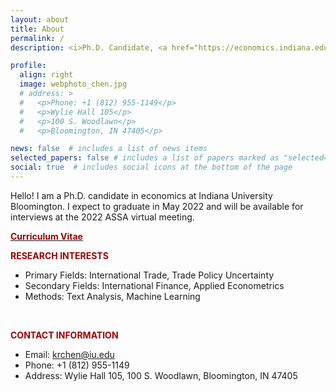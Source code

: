 ```yaml
---
layout: about
title: About
permalink: /
description: <i>Ph.D. Candidate, <a href="https://economics.indiana.edu/index.html">Department of Economics, Indiana University</a>.</i>

profile:
  align: right
  image: webphoto_chen.jpg
  # address: >
  #   <p>Phone: +1 (812) 955-1149</p>
  #   <p>Wylie Hall 105</p>
  #   <p>100 S. Woodlawn</p>
  #   <p>Bloomington, IN 47405</p>

news: false  # includes a list of news items
selected_papers: false # includes a list of papers marked as "selected={true}"
social: true  # includes social icons at the bottom of the page
---
```


Hello! I am a Ph.D. candidate in economics at Indiana University Bloomington. I expect to graduate in May 2022 and will be available for interviews at the 2022 ASSA virtual meeting.
<br/>

[**<span style="color:#990000"> Curriculum Vitae </span>**](https://drive.google.com/file/d/1N8TgeMvfV0YtdrAHb4WzuXnwVlqEnXWv/view?usp=sharing)
<br/>
  
**<span style="color:#990000"> RESEARCH INTERESTS </span>** 
- Primary Fields: International Trade, Trade Policy Uncertainty
- Secondary Fields: International Finance, Applied Econometrics
- Methods: Text Analysis, Machine Learning
<br/>

**<span style="color:#990000"> CONTACT INFORMATION </span>**   
- Email: <krchen@iu.edu>  
- Phone: +1 (812) 955-1149  
- Address: Wylie Hall 105, 100 S. Woodlawn, Bloomington, IN 47405  
<br/>



<!-- Write your biography here. Tell the world about yourself. Link to your favorite [subreddit](http://reddit.com){:target="\_blank"}. You can put a picture in, too. The code is already in, just name your picture `prof_pic.jpg` and put it in the `img/` folder.

Put your address / P.O. box / other info right below your picture. You can also disable any these elements by editing `profile` property of the YAML header of your `_pages/about.md`. Edit `_bibliography/papers.bib` and Jekyll will render your [publications page](/al-folio/publications/) automatically.

Link to your social media connections, too. This theme is set up to use [Font Awesome icons](http://fortawesome.github.io/Font-Awesome/){:target="\_blank"} and [Academicons](https://jpswalsh.github.io/academicons/){:target="\_blank"}, like the ones below. Add your Facebook, Twitter, LinkedIn, Google Scholar, or just disable all of them. -->
